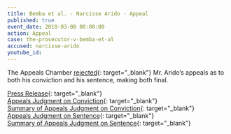 ```yaml
---
title: Bemba et al. - Narcisse Arido - Appeal
published: true
event_date: 2018-03-08 00:00:00
action: Appeal
case: the-prosecutor-v-bemba-et-al
accused: narcisse-arido
youtube_id:
---
```


The Appeals Chamber&nbsp;[rejected](https://www.icc-cpi.int/Pages/item.aspx?name=pr1362){: target="_blank"}&nbsp;Mr. Arido’s appeals as to both his conviction and his sentence, making both final.

[Press Release](https://www.icc-cpi.int/Pages/item.aspx?name=pr1362){: target="_blank"}<br>[Appeals Judgment on Conviction](https://www.icc-cpi.int/CourtRecords/CR2018_01638.PDF){: target="_blank"}<br>[Summary of Appeals Judgment on Conviction](https://www.icc-cpi.int/itemsDocuments/180308-summ-judg-bembaEtAl-conviction.pdf){: target="_blank"}<br>[Appeals Judgment on Sentence](https://www.icc-cpi.int/CourtRecords/CR2018_01639.PDF){: target="_blank"}<br>[Summary of Appeals Judgment on Sentence](https://www.icc-cpi.int/itemsDocuments/180308-summ-judg-bembaEtAl-sentence.pdf){: target="_blank"}
